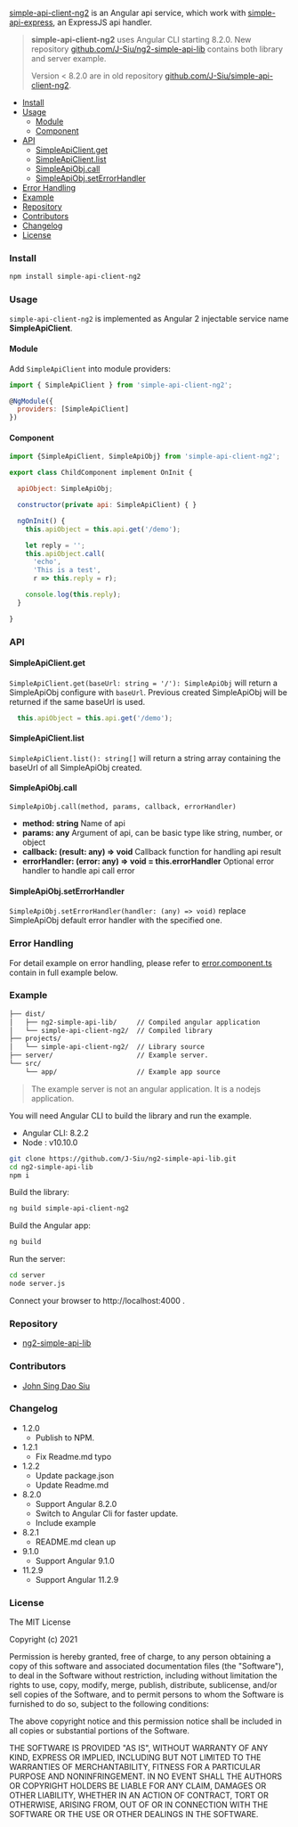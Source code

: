 [simple-api-client-ng2](//github.com/J-Siu/ng2-simple-api-lib) is an Angular api service, which work with [simple-api-express](//github.com/J-Siu/simple-api-express), an ExpressJS api handler.

> __simple-api-client-ng2__ uses Angular CLI starting 8.2.0. New repository [github.com/J-Siu/ng2-simple-api-lib](//github.com/J-Siu/ng2-simple-api-lib/) contains both library and server example.
>
> Version < 8.2.0 are in old repository [github.com/J-Siu/simple-api-client-ng2](//github.com/J-Siu/simple-api-client-ng2/).

<!-- TOC -->

- [Install](#install)
- [Usage](#usage)
  - [Module](#module)
  - [Component](#component)
- [API](#api)
  - [SimpleApiClient.get](#simpleapiclientget)
  - [SimpleApiClient.list](#simpleapiclientlist)
  - [SimpleApiObj.call](#simpleapiobjcall)
  - [SimpleApiObj.setErrorHandler](#simpleapiobjseterrorhandler)
- [Error Handling](#error-handling)
- [Example](#example)
- [Repository](#repository)
- [Contributors](#contributors)
- [Changelog](#changelog)
- [License](#license)

<!-- /TOC -->

### Install

```sh
npm install simple-api-client-ng2
```

### Usage

`simple-api-client-ng2` is implemented as Angular 2 injectable service name __SimpleApiClient__.

#### Module

Add `SimpleApiClient` into module providers:

```javascript
import { SimpleApiClient } from 'simple-api-client-ng2';

@NgModule({
  providers: [SimpleApiClient]
})
```

#### Component

```javascript
import {SimpleApiClient, SimpleApiObj} from 'simple-api-client-ng2';

export class ChildComponent implement OnInit {

  apiObject: SimpleApiObj;

  constructor(private api: SimpleApiClient) { }

  ngOnInit() {
    this.apiObject = this.api.get('/demo');

    let reply = '';
    this.apiObject.call(
      'echo',
      'This is a test',
      r => this.reply = r);

    console.log(this.reply);
  }

}
```

### API

#### SimpleApiClient.get

`SimpleApiClient.get(baseUrl: string = '/'): SimpleApiObj`
will return a SimpleApiObj configure with `baseUrl`.
Previous created SimpleApiObj will be returned if the same baseUrl is used.

```javascript
  this.apiObject = this.api.get('/demo');
```

#### SimpleApiClient.list

`SimpleApiClient.list(): string[]` will return a string array containing the baseUrl of all SimpleApiObj created.

#### SimpleApiObj.call

`SimpleApiObj.call(method, params, callback, errorHandler)`

- __method: string__ Name of api
- __params: any__ Argument of api, can be basic type like string, number, or object
- __callback: (result: any) => void__ Callback function for handling api result
- __errorHandler: (error: any) => void = this.errorHandler__ Optional error handler to handle api call error

#### SimpleApiObj.setErrorHandler

`SimpleApiObj.setErrorHandler(handler: (any) => void)` replace SimpleApiObj default error handler with the specified one.

### Error Handling

For detail example on error handling, please refer to [error.component.ts](https://github.com/J-Siu/ng2-simple-api-lib/blob/master/src/app/error.component.ts) contain in full example below.

### Example

```sh
├── dist/
│   ├── ng2-simple-api-lib/     // Compiled angular application
│   └── simple-api-client-ng2/  // Compiled library
├── projects/
│   └── simple-api-client-ng2/  // Library source
├── server/                     // Example server.
└── src/
    └── app/                    // Example app source
```

> The example server is not an angular application. It is a nodejs application.

You will need Angular CLI to build the library and run the example.

- Angular CLI: 8.2.2
- Node : v10.10.0

```sh
git clone https://github.com/J-Siu/ng2-simple-api-lib.git
cd ng2-simple-api-lib
npm i
```

Build the library:

```sh
ng build simple-api-client-ng2
```

Build the Angular app:

```sh
ng build
```

Run the server:

```sh
cd server
node server.js
```

Connect your browser to http://localhost:4000 .

### Repository

- [ng2-simple-api-lib](https://github.com/J-Siu/ng2-simple-api-lib)

### Contributors

- [John Sing Dao Siu](https://github.com/J-Siu)

### Changelog

- 1.2.0
  - Publish to NPM.
- 1.2.1
  - Fix Readme.md typo
- 1.2.2
  - Update package.json
  - Update Readme.md
- 8.2.0
  - Support Angular 8.2.0
  - Switch to Angular Cli for faster update.
  - Include example
- 8.2.1
  - README.md clean up
- 9.1.0
  - Support Angular 9.1.0
- 11.2.9
  - Support Angular 11.2.9

### License

The MIT License

Copyright (c) 2021

Permission is hereby granted, free of charge, to any person obtaining a copy of this software and associated documentation files (the "Software"), to deal in the Software without restriction, including without limitation the rights to use, copy, modify, merge, publish, distribute, sublicense, and/or sell copies of the Software, and to permit persons to whom the Software is furnished to do so, subject to the following conditions:

The above copyright notice and this permission notice shall be included in all copies or substantial portions of the Software.

THE SOFTWARE IS PROVIDED "AS IS", WITHOUT WARRANTY OF ANY KIND, EXPRESS OR IMPLIED, INCLUDING BUT NOT LIMITED TO THE WARRANTIES OF MERCHANTABILITY, FITNESS FOR A PARTICULAR PURPOSE AND NONINFRINGEMENT. IN NO EVENT SHALL THE AUTHORS OR COPYRIGHT HOLDERS BE LIABLE FOR ANY CLAIM, DAMAGES OR OTHER LIABILITY, WHETHER IN AN ACTION OF CONTRACT, TORT OR OTHERWISE, ARISING FROM, OUT OF OR IN CONNECTION WITH THE SOFTWARE OR THE USE OR OTHER DEALINGS IN THE SOFTWARE.